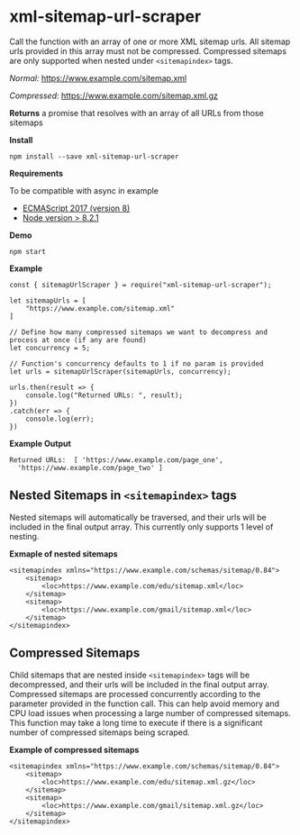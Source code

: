 # xml-sitemap-url-scraper
Call the function with an array of one or more XML sitemap urls. All sitemap urls provided in this array must not be compressed. Compressed sitemaps are only supported when nested under `<sitemapindex>` tags.

_Normal:_ https://www.example.com/sitemap.xml

_Compressed:_  https://www.example.com/sitemap.xml.gz

**Returns** a promise that resolves with an array of all URLs from those sitemaps

**Install**

```
npm install --save xml-sitemap-url-scraper
```

**Requirements**

To be compatible with async in example

 - [ECMAScript 2017 (version 8)](https://www.w3schools.com/js/js_versions.asp)
 - [Node version > 8.2.1](https://node.green/)

**Demo**

```
npm start
```

**Example**

```
const { sitemapUrlScraper } = require("xml-sitemap-url-scraper");

let sitemapUrls = [
    "https://www.example.com/sitemap.xml"
]

// Define how many compressed sitemaps we want to decompress and process at once (if any are found)
let concurrency = 5;

// Function's concurrency defaults to 1 if no param is provided
let urls = sitemapUrlScraper(sitemapUrls, concurrency);

urls.then(result => {
    console.log("Returned URLs: ", result);
})
.catch(err => {
    console.log(err);
})
```

**Example Output**

```
Returned URLs:  [ 'https://www.example.com/page_one',
  'https://www.example.com/page_two' ]
```

## Nested Sitemaps in `<sitemapindex>` tags
Nested sitemaps will automatically be traversed, and their urls will be included in the final output array. This currently only supports 1 level of nesting.

**Exmaple of nested sitemaps**

```
<sitemapindex xmlns="https://www.example.com/schemas/sitemap/0.84">
    <sitemap>
        <loc>https://www.example.com/edu/sitemap.xml</loc>
    </sitemap>
    <sitemap>
        <loc>https://www.example.com/gmail/sitemap.xml</loc>
    </sitemap>
</sitemapindex>
```

## Compressed Sitemaps
Child sitemaps that are nested inside `<sitemapindex>` tags will be decompressed, and their urls will be included in the final output array. Compressed sitemaps are processed concurrently according to the parameter provided in the function call. This can help avoid memory and CPU load issues when processing a large number of compressed sitemaps. This function may take a long time to execute if there is a significant number of compressed sitemaps being scraped.

**Example of compressed sitemaps**

```
<sitemapindex xmlns="https://www.example.com/schemas/sitemap/0.84">
    <sitemap>
        <loc>https://www.example.com/edu/sitemap.xml.gz</loc>
    </sitemap>
    <sitemap>
        <loc>https://www.example.com/gmail/sitemap.xml.gz</loc>
    </sitemap>
</sitemapindex>
```